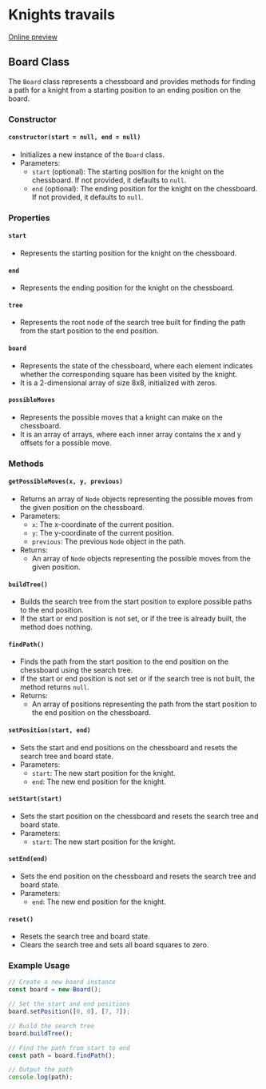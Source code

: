# Knights travails
[Online preview](https://lenikota.github.io/knights_travails/)

## Board Class

The `Board` class represents a chessboard and provides methods for finding a path for a knight from a starting position to an ending position on the board.

### Constructor

#### `constructor(start = null, end = null)`

- Initializes a new instance of the `Board` class.
- Parameters:
  - `start` (optional): The starting position for the knight on the chessboard. If not provided, it defaults to `null`.
  - `end` (optional): The ending position for the knight on the chessboard. If not provided, it defaults to `null`.

### Properties

#### `start`

- Represents the starting position for the knight on the chessboard.

#### `end`

- Represents the ending position for the knight on the chessboard.

#### `tree`

- Represents the root node of the search tree built for finding the path from the start position to the end position.

#### `board`

- Represents the state of the chessboard, where each element indicates whether the corresponding square has been visited by the knight.
- It is a 2-dimensional array of size 8x8, initialized with zeros.

#### `possibleMoves`

- Represents the possible moves that a knight can make on the chessboard.
- It is an array of arrays, where each inner array contains the x and y offsets for a possible move.

### Methods

#### `getPossibleMoves(x, y, previous)`

- Returns an array of `Node` objects representing the possible moves from the given position on the chessboard.
- Parameters:
  - `x`: The x-coordinate of the current position.
  - `y`: The y-coordinate of the current position.
  - `previous`: The previous `Node` object in the path.
- Returns:
  - An array of `Node` objects representing the possible moves from the given position.

#### `buildTree()`

- Builds the search tree from the start position to explore possible paths to the end position.
- If the start or end position is not set, or if the tree is already built, the method does nothing.

#### `findPath()`

- Finds the path from the start position to the end position on the chessboard using the search tree.
- If the start or end position is not set or if the search tree is not built, the method returns `null`.
- Returns:
  - An array of positions representing the path from the start position to the end position on the chessboard.

#### `setPosition(start, end)`

- Sets the start and end positions on the chessboard and resets the search tree and board state.
- Parameters:
  - `start`: The new start position for the knight.
  - `end`: The new end position for the knight.

#### `setStart(start)`

- Sets the start position on the chessboard and resets the search tree and board state.
- Parameters:
  - `start`: The new start position for the knight.

#### `setEnd(end)`

- Sets the end position on the chessboard and resets the search tree and board state.
- Parameters:
  - `end`: The new end position for the knight.

#### `reset()`

- Resets the search tree and board state.
- Clears the search tree and sets all board squares to zero.

### Example Usage

```javascript
// Create a new board instance
const board = new Board();

// Set the start and end positions
board.setPosition([0, 0], [7, 7]);

// Build the search tree
board.buildTree();

// Find the path from start to end
const path = board.findPath();

// Output the path
console.log(path);
```